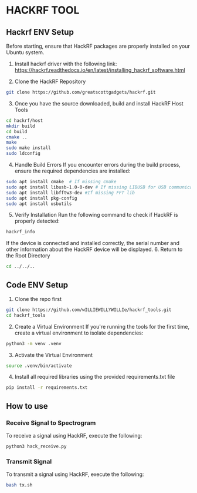 # HACKRF TOOL
## Hackrf ENV Setup
Before starting, ensure that HackRF packages are properly installed on your Ubuntu system.

1. Install hackrf driver with the following link:
https://hackrf.readthedocs.io/en/latest/installing_hackrf_software.html

2. Clone the HackRF Repository
```bash 
git clone https://github.com/greatscottgadgets/hackrf.git
```
3. Once you have the source downloaded, build and install HackRF Host Tools
```bash 
cd hackrf/host
mkdir build
cd build
cmake ..
make
sudo make install
sudo ldconfig
```
4. Handle Build Errors If you encounter errors during the build process, ensure the required dependencies are installed:
```bash
sudo apt install cmake  # If missing cmake
sudo apt install libusb-1.0-0-dev # If missing LIBUSB for USB communication
sudo apt install libfftw3-dev #If missing FFT lib
sudo apt install pkg-config 
sudo apt install usbutils
```
5. Verify Installation Run the following command to check if HackRF is properly detected:
```bash 
hackrf_info
```
If the device is connected and installed correctly, the serial number and other information about the HackRF device will be displayed.
6. Return to the Root Directory
```bash 
cd ../../..
```

## Code ENV Setup
1. Clone the repo first
```bash
git clone https://github.com/wILLIEWILLYWILLIe/hackrf_tools.git
cd hackrf_tools
```
2. Create a Virtual Environment If you're running the tools for the first time, create a virtual environment to isolate dependencies:
```bash
python3 -m venv .venv
```
3. Activate the Virtual Environment
``` bash 
source .venv/bin/activate
```
4. Install all required libraries using the provided requirements.txt file
```bash 
pip install -r requirements.txt
```
## How to use 
### Receive Signal to Spectrogram
To receive a signal using HackRF, execute the following:
```bash 
python3 hack_receive.py
```
### Transmit Signal
To transmit a signal using HackRF, execute the following:
```bash 
bash tx.sh
```
